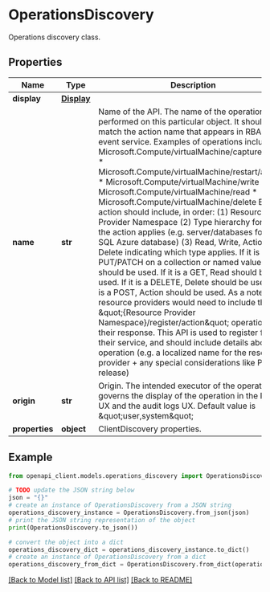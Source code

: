 # OperationsDiscovery

Operations discovery class.

## Properties

Name | Type | Description | Notes
------------ | ------------- | ------------- | -------------
**display** | [**Display**](Display.md) |  | [optional] 
**name** | **str** | Name of the API. The name of the operation being performed on this particular object. It should match the action name that appears in RBAC / the event service. Examples of operations include: * Microsoft.Compute/virtualMachine/capture/action * Microsoft.Compute/virtualMachine/restart/action * Microsoft.Compute/virtualMachine/write * Microsoft.Compute/virtualMachine/read * Microsoft.Compute/virtualMachine/delete Each action should include, in order: (1) Resource Provider Namespace (2) Type hierarchy for which the action applies (e.g. server/databases for a SQL Azure database) (3) Read, Write, Action or Delete indicating which type applies. If it is a PUT/PATCH on a collection or named value, Write should be used. If it is a GET, Read should be used. If it is a DELETE, Delete should be used. If it is a POST, Action should be used. As a note: all resource providers would need to include the \&quot;{Resource Provider Namespace}/register/action\&quot; operation in their response. This API is used to register for their service, and should include details about the operation (e.g. a localized name for the resource provider + any special considerations like PII release) | [optional] 
**origin** | **str** | Origin. The intended executor of the operation; governs the display of the operation in the RBAC UX and the audit logs UX. Default value is \&quot;user,system\&quot; | [optional] 
**properties** | **object** | ClientDiscovery properties. | [optional] 

## Example

```python
from openapi_client.models.operations_discovery import OperationsDiscovery

# TODO update the JSON string below
json = "{}"
# create an instance of OperationsDiscovery from a JSON string
operations_discovery_instance = OperationsDiscovery.from_json(json)
# print the JSON string representation of the object
print(OperationsDiscovery.to_json())

# convert the object into a dict
operations_discovery_dict = operations_discovery_instance.to_dict()
# create an instance of OperationsDiscovery from a dict
operations_discovery_from_dict = OperationsDiscovery.from_dict(operations_discovery_dict)
```
[[Back to Model list]](../README.md#documentation-for-models) [[Back to API list]](../README.md#documentation-for-api-endpoints) [[Back to README]](../README.md)


